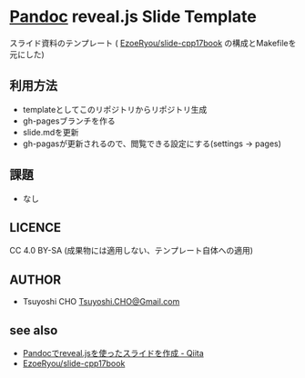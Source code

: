 # [Pandoc](https://pandoc.org/) reveal.js Slide Template

スライド資料のテンプレート ( [EzoeRyou/slide-cpp17book](https://github.com/EzoeRyou/slide-cpp17book) の構成とMakefileを元にした)

## 利用方法
- templateとしてこのリポジトリからリポジトリ生成
- gh-pagesブランチを作る
- slide.mdを更新
- gh-pagasが更新されるので、閲覧できる設定にする(settings -> pages)

## 課題
- なし

## LICENCE
CC 4.0 BY-SA (成果物には適用しない、テンプレート自体への適用)

## AUTHOR
- Tsuyoshi CHO <Tsuyoshi.CHO@Gmail.com>

## see also
- [Pandocでreveal.jsを使ったスライドを作成 - Qiita](https://qiita.com/sukakako/items/a78478f94e934c47b993)
- [EzoeRyou/slide-cpp17book](https://github.com/EzoeRyou/slide-cpp17book)

